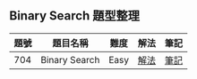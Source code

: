## Binary Search 題型整理

| 題號 | 題目名稱 | 難度 | 解法 | 筆記 |
|------|----------|------|------|------|
| 704 | Binary Search | Easy | [解法](704_binary_search/solution.go) | [筆記](704_binary_search/README.md) |
